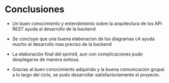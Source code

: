 # Conclusiones

* Un buen conocimiento y entendimiento sobre la arquitectura de los API REST ayuda al desarrollo de la backend 

* Se concluye que una buena elaboracion de los diagramas c4 ayuda mucho al desarrollo mas preciso de la backend

* La elaboración final del sprint4, aun con complicaciones pudo desplegarse de manera exitosa.

* Gracias al buen conocimiento adquirido y la buena comunicación grupal a lo largo del ciclo, se pudo desarrollar satisfactoriamente el proyecto.
